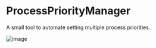 # ProcessPriorityManager
A small tool to automate setting multiple process priorities.


![image](https://github.com/user-attachments/assets/2a8b2232-f26b-4dcc-b5db-a2b6728ad524)
